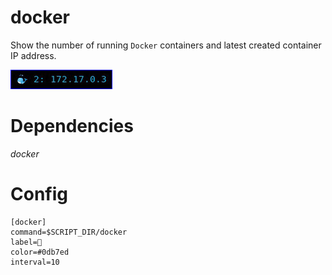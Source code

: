 # docker

Show the number of running `Docker` containers and latest created container IP address.

![](docker.jpg)

# Dependencies

*docker* 

# Config

```
[docker]
command=$SCRIPT_DIR/docker
label=🐳
color=#0db7ed
interval=10
```
